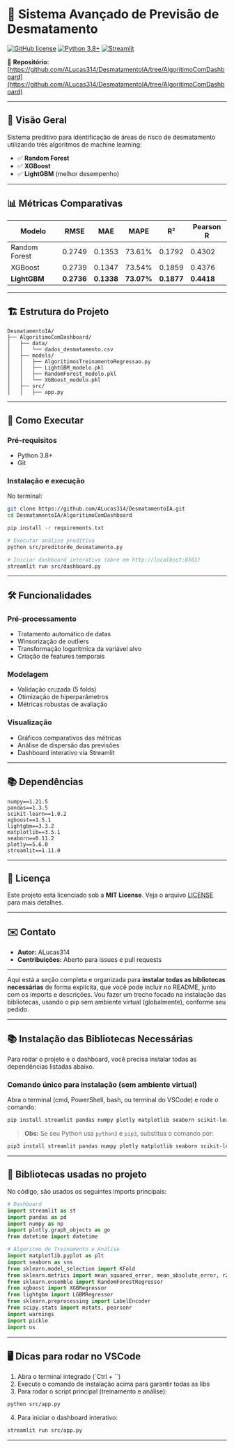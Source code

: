 # 🌳 Sistema Avançado de Previsão de Desmatamento

[![GitHub license](https://img.shields.io/badge/license-MIT-blue.svg)](https://github.com/ALucas314/DesmatamentoIA/blob/AlgoritimoComDashboard/LICENSE)
[![Python 3.8+](https://img.shields.io/badge/python-3.8%2B-blue.svg)](https://www.python.org/downloads/)
[![Streamlit](https://img.shields.io/badge/Streamlit-1.11.0-FF4B4B.svg)](https://streamlit.io/)

🔗 **Repositório:** [https://github.com/ALucas314/DesmatamentoIA/tree/AlgoritimoComDashboard](https://github.com/ALucas314/DesmatamentoIA/tree/AlgoritimoComDashboard)

---

## 📌 Visão Geral

Sistema preditivo para identificação de áreas de risco de desmatamento utilizando três algoritmos de machine learning:

* ✅ **Random Forest**
* ✅ **XGBoost**
* ✅ **LightGBM** (melhor desempenho)

---

## 📊 Métricas Comparativas

| Modelo        | RMSE       | MAE        | MAPE       | R²         | Pearson R  |
| ------------- | ---------- | ---------- | ---------- | ---------- | ---------- |
| Random Forest | 0.2749     | 0.1353     | 73.61%     | 0.1792     | 0.4302     |
| XGBoost       | 0.2739     | 0.1347     | 73.54%     | 0.1859     | 0.4376     |
| **LightGBM**  | **0.2736** | **0.1338** | **73.07%** | **0.1877** | **0.4418** |

---

## 🏗️ Estrutura do Projeto

```
DesmatamentoIA/
├── AlgoritimoComDashboard/
│   ├── data/
│   │   └── dados_desmatamento.csv
│   ├── models/
│   │   ├── AlgoritimosTreinamentoRegressao.py
│   │   ├── LightGBM_modelo.pkl
│   │   ├── RandomForest_modelo.pkl
│   │   └── XGBoost_modelo.pkl
│   ├── src/
│   │   ├── app.py

```

---

## 🚀 Como Executar

### Pré-requisitos

* Python 3.8+
* Git

### Instalação e execução

No terminal:

```bash
git clone https://github.com/ALucas314/DesmatamentoIA.git
cd DesmatamentoIA/AlgoritimoComDashboard

pip install -r requirements.txt

# Executar análise preditiva
python src/preditorde_desmatamento.py

# Iniciar dashboard interativo (abre em http://localhost:8501)
streamlit run src/dashboard.py
```

---

## 🛠️ Funcionalidades

### Pré-processamento

* Tratamento automático de datas
* Winsorização de outliers
* Transformação logarítmica da variável alvo
* Criação de features temporais

### Modelagem

* Validação cruzada (5 folds)
* Otimização de hiperparâmetros
* Métricas robustas de avaliação

### Visualização

* Gráficos comparativos das métricas
* Análise de dispersão das previsões
* Dashboard interativo via Streamlit

---

## 📚 Dependências

```
numpy==1.21.5
pandas==1.3.5
scikit-learn==1.0.2
xgboost==1.5.1
lightgbm==3.3.2
matplotlib==3.5.1
seaborn==0.11.2
plotly==5.6.0
streamlit==1.11.0
```

---

## 📝 Licença

Este projeto está licenciado sob a **MIT License**. Veja o arquivo [LICENSE](https://github.com/ALucas314/DesmatamentoIA/blob/AlgoritimoComDashboard/LICENSE) para mais detalhes.

---

## ✉️ Contato

* **Autor:** ALucas314
* **Contribuições:** Aberto para issues e pull requests

---

Aqui está a seção completa e organizada para **instalar todas as bibliotecas necessárias** de forma explícita, que você pode incluir no README, junto com os imports e descrições. Vou fazer um trecho focado na instalação das bibliotecas, usando o pip sem ambiente virtual (globalmente), conforme seu pedido.

---

## 📚 Instalação das Bibliotecas Necessárias

Para rodar o projeto e o dashboard, você precisa instalar todas as dependências listadas abaixo.

### Comando único para instalação (sem ambiente virtual)

Abra o terminal (cmd, PowerShell, bash, ou terminal do VSCode) e rode o comando:

```bash
pip install streamlit pandas numpy plotly matplotlib seaborn scikit-learn xgboost lightgbm
```

> **Obs:** Se seu Python usa `python3` e `pip3`, substitua o comando por:

```bash
pip3 install streamlit pandas numpy plotly matplotlib seaborn scikit-learn xgboost lightgbm
```

---

## 📄 Bibliotecas usadas no projeto

No código, são usados os seguintes imports principais:

```python
# Dashboard
import streamlit as st
import pandas as pd
import numpy as np
import plotly.graph_objects as go
from datetime import datetime

# Algoritmo de Treinamento e Análise
import matplotlib.pyplot as plt
import seaborn as sns
from sklearn.model_selection import KFold
from sklearn.metrics import mean_squared_error, mean_absolute_error, r2_score
from sklearn.ensemble import RandomForestRegressor
from xgboost import XGBRegressor
from lightgbm import LGBMRegressor
from sklearn.preprocessing import LabelEncoder
from scipy.stats import mstats, pearsonr
import warnings
import pickle
import os
```

---

## 🖥️ Dicas para rodar no VSCode

1. Abra o terminal integrado (\`Ctrl + \`\`)
2. Execute o comando de instalação acima para garantir todas as libs
3. Para rodar o script principal (treinamento e análise):

```bash
python src/app.py
```

4. Para iniciar o dashboard interativo:

```bash
streamlit run src/app.py
```

---


